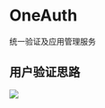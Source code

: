 # OneAuth

统一验证及应用管理服务


## 用户验证思路

![](https://public.veypi.com/img/screenshot/20211012194238.png)
